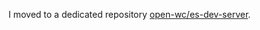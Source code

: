 I moved to a dedicated repository [open-wc/es-dev-server](https://github.com/open-wc/es-dev-server).
